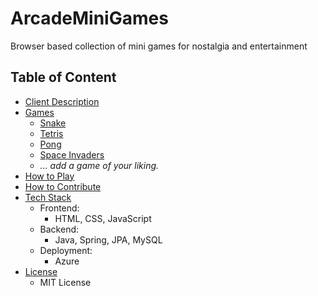 # ArcadeMiniGames
Browser based collection of mini games for nostalgia and entertainment 

## Table of Content
- [Client Description](docs/client-description.md)
- [Games](#games)
  * [Snake](#snake)
  * [Tetris](#tetris)
  * [Pong](#pong)
  * [Space Invaders](#space-invaders)
  * *... add a game of your liking.*
- [How to Play](#how-to-play)
- [How to Contribute](docs/how-to-contribute.md)
- [Tech Stack](#tech-stack)
  * Frontend: 
    * HTML, CSS, JavaScript
  * Backend: 
    * Java, Spring, JPA, MySQL
  * Deployment: 
    * Azure
- [License](#license)
    * MIT License

  